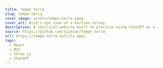 ```yaml
---
title: Tempe Terra
slug: tempe-terra
cover_image: assets/tempe-terra.jpeg
cover_alt: Bird's-eye view of a martian colony.
description: A satirical website built to practice using ChatGPT as a resource and a tool.
source: https://github.com/tsimian/tempe_terra
url: https://tempe-terra.netlify.app/
tags:
  - React
  - MUI
  - Three.js
  - ChatGPT
---
```

